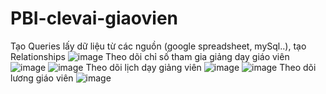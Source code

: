 # PBI-clevai-giaovien
Tạo Queries lấy dữ liệu từ các nguồn (google spreadsheet, mySql..), tạo Relationships 
![image](https://github.com/nguyenmanhcuong1291/PBI-clevai-giaovien/assets/165188955/56a3068e-5af9-4a7f-9ca4-70ec4f03d3a0)
Theo dõi chỉ số tham gia giảng dạy giáo viên
![image](https://github.com/nguyenmanhcuong1291/PBI-clevai-giaovien/assets/165188955/7852493b-1641-4332-9ef5-be75aa302650)
![image](https://github.com/nguyenmanhcuong1291/PBI-clevai-giaovien/assets/165188955/40f8f1b4-dd40-4502-bc88-b13fe1724e7e)
Theo dõi lịch dạy giảng viên
![image](https://github.com/nguyenmanhcuong1291/PBI-clevai-giaovien/assets/165188955/007d893e-93cd-48d4-824a-1c2c5ae2e0f9)
![image](https://github.com/nguyenmanhcuong1291/PBI-clevai-giaovien/assets/165188955/1aef80b1-e74c-4ab1-ba91-6f967ab06013)
Theo dõi lương giáo viên
![image](https://github.com/nguyenmanhcuong1291/PBI-clevai-giaovien/assets/165188955/c1916ac7-f644-4bf0-acac-7d91dbe9befa)

